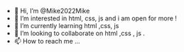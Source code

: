 - 👋 Hi, I’m @Mike2022Mike
- 👀 I’m interested in html, css, js and i am  open for more !
- 🌱 I’m currently learning html ,css, js
- 💞️ I’m looking to collaborate on html ,css , js . 
- 📫 How to reach me ...

<!---
Mike2022Mike/Mike2022Mike is a ✨ special ✨ repository because its `README.md` (this file) appears on your GitHub profile.
You can click the Preview link to take a look at your changes.
--->
